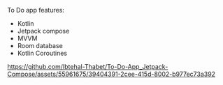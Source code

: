 To Do app features:
- Kotlin
- Jetpack compose
- MVVM
- Room database
- Kotlin Coroutines




https://github.com/Ibtehal-Thabet/To-Do-App_Jetpack-Compose/assets/55961675/39404391-2cee-415d-8002-b977ec73a392

